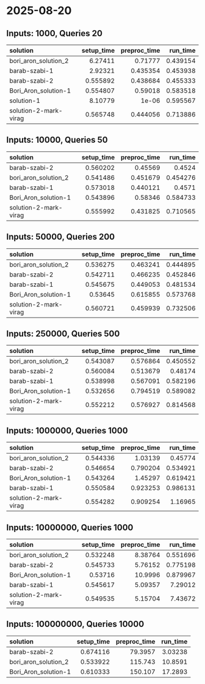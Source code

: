 # 2025-08-20

## Inputs: 1000, Queries 20

| solution              |   setup_time |   preproc_time |   run_time |
|:----------------------|-------------:|---------------:|-----------:|
| bori_aron_solution_2  |     6.27411  |       0.71777  |   0.439154 |
| barab-szabi-1         |     2.92321  |       0.435354 |   0.453938 |
| barab-szabi-2         |     0.555892 |       0.438684 |   0.455333 |
| Bori_Aron_solution-1  |     0.554807 |       0.59018  |   0.583518 |
| solution-1            |     8.10779  |       1e-06    |   0.595567 |
| solution-2-mark-virag |     0.565748 |       0.444056 |   0.713886 |

## Inputs: 10000, Queries 50

| solution              |   setup_time |   preproc_time |   run_time |
|:----------------------|-------------:|---------------:|-----------:|
| barab-szabi-2         |     0.560202 |       0.45569  |   0.4524   |
| bori_aron_solution_2  |     0.541486 |       0.451679 |   0.454276 |
| barab-szabi-1         |     0.573018 |       0.440121 |   0.4571   |
| Bori_Aron_solution-1  |     0.543896 |       0.58346  |   0.584733 |
| solution-2-mark-virag |     0.555992 |       0.431825 |   0.710565 |

## Inputs: 50000, Queries 200

| solution              |   setup_time |   preproc_time |   run_time |
|:----------------------|-------------:|---------------:|-----------:|
| bori_aron_solution_2  |     0.536275 |       0.463241 |   0.444895 |
| barab-szabi-2         |     0.542711 |       0.466235 |   0.452846 |
| barab-szabi-1         |     0.545675 |       0.449053 |   0.481534 |
| Bori_Aron_solution-1  |     0.53645  |       0.615855 |   0.573768 |
| solution-2-mark-virag |     0.560721 |       0.459939 |   0.732506 |

## Inputs: 250000, Queries 500

| solution              |   setup_time |   preproc_time |   run_time |
|:----------------------|-------------:|---------------:|-----------:|
| bori_aron_solution_2  |     0.543087 |       0.576864 |   0.450552 |
| barab-szabi-2         |     0.560084 |       0.513679 |   0.48174  |
| barab-szabi-1         |     0.538998 |       0.567091 |   0.582196 |
| Bori_Aron_solution-1  |     0.532656 |       0.794519 |   0.589082 |
| solution-2-mark-virag |     0.552212 |       0.576927 |   0.814568 |

## Inputs: 1000000, Queries 1000

| solution              |   setup_time |   preproc_time |   run_time |
|:----------------------|-------------:|---------------:|-----------:|
| bori_aron_solution_2  |     0.544336 |       1.03139  |   0.45774  |
| barab-szabi-2         |     0.546654 |       0.790204 |   0.534921 |
| Bori_Aron_solution-1  |     0.543264 |       1.45297  |   0.619421 |
| barab-szabi-1         |     0.550584 |       0.923253 |   0.986131 |
| solution-2-mark-virag |     0.554282 |       0.909254 |   1.16965  |

## Inputs: 10000000, Queries 1000

| solution              |   setup_time |   preproc_time |   run_time |
|:----------------------|-------------:|---------------:|-----------:|
| bori_aron_solution_2  |     0.532248 |        8.38764 |   0.551696 |
| barab-szabi-2         |     0.545733 |        5.76152 |   0.775198 |
| Bori_Aron_solution-1  |     0.53716  |       10.9996  |   0.879967 |
| barab-szabi-1         |     0.545617 |        5.09357 |   7.29012  |
| solution-2-mark-virag |     0.549535 |        5.15704 |   7.43672  |

## Inputs: 100000000, Queries 10000

| solution             |   setup_time |   preproc_time |   run_time |
|:---------------------|-------------:|---------------:|-----------:|
| barab-szabi-2        |     0.674116 |        79.3957 |    3.03238 |
| bori_aron_solution_2 |     0.533922 |       115.743  |   10.8591  |
| Bori_Aron_solution-1 |     0.610333 |       150.107  |   17.2893  |